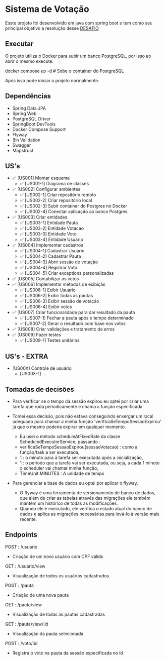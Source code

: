 # Sistema de Votação

Esste projeto foi desenvolvido em java com spring boot e tem como seu principal objetivo a resolução desse [DESAFIO](https://github.com/Samara-Bastos/votacao-react-java)

## Executar 

O projeto utiliza o Docker para subir um banco PostgreSQL, por isso ao abrir o mesmo execute:

docker compose up -d # Sobe o container do PostgreSQL

Após isso pode iniciar o projeto normalmente.

## Dependências

- Spring Data JPA
- Spring Web
- PostgreSQL Driver
- SpringBoot DevTools
- Docker Compose Support
- Flyway
- Bin Validation
- Swagger
- Mapstruct

## US's

- ✅ [US001] Montar esquema
    - ✅ [US001-1] Diagrama de classes
- ✅  [US002] Configurar ambientes
    - ✅ [US002-1] Criar repositório remoto
    - ✅ [US002-2] Criar repositório local
    - ✅ [US002-3] Subir container do Postgres no Docker
    - ✅ [US002-4] Conectar aplicação ao banco Postgres
- ✅  [US003] Criar entidades
    - ✅ [US003-1] Entidade Pauta
    - ✅ [US003-2] Entidade Votacao
    - ✅ [US003-3] Entidade Voto
    - ✅ [US003-4] Entidade Usuario
- ✅  [US004] Implementar cadastros
    - ✅ [US004-1] Cadastrar Usuario
    - ✅ [US004-2] Cadastrar Pauta
    - ✅ [US004-3] Abrir sessão de votação
    - ✅ [US004-4] Registrar Voto
    - ✅ [US004-5] Criar exceptions personalizadas
- ✅  [US005] Contabilizar os votos 
- ✅  [US006] Implementar métodos de exibição
    - ✅ [US006-1] Exibir Usuario
    - ✅ [US006-2] Exibir todas as pautas
    - ✅ [US006-3] Exibir sessão de votação
    - ✅ [US006-4] Exibir votos
- ✅  [US007] Criar funcionalidade para dar resultado da pauta
    - ✅ [US007-1] Fechar a pauta após o tempo determinado
    - ✅ [US007-2] Gerar o resultado com base nos votos
- ✅  [US008] Criar validações e tratamento de erros
- ✅  [US009] Fazer testes
    - ✅ [US009-1] Testes unitários
 


## US's - EXTRA

-  [US00X] Controle de usuário
    -  [US00X-1] ...


## Tomadas de decisões 

- Para verificar se o tempo da sessão expirou eu optei por criar uma tarefa que roda periodicamente e chama a função especificada.
- Tomei essa decisão, pois não estava conseguindo enxergar um local adequado para chamar a minha função 'verificaSeTempoSessaoExpirou' já que o mesmo poderia expirar em qualquer momento.
    - Eu usei o método scheduleAtFixedRate da classe ScheduledExecutorService, passando :
    - verificaSeTempoSessaoExpirou(sessaoVotacao) : como a função/task a ser executada, 
    - 1 : o minuto para a tarefa ser executada após a inicialização, 
    - 1 : o periodo que a tarefa vai ser executada, ou seja, a cada 1 minuto o scheduler vai chamar minha função,
    - TimeUnit.MINUTES : A unidade de tempo 


- Para gerenciar a base de dados eu optei por aplicar o flyway.
    - O flyway é uma ferramenta de versionamento de banco de dados, que além de criar as tabelas através das migrações ele também mantém um histórico de todas as modificações. 
    - Quando ele é executado, ele verifica o estado atual do banco de dados e aplica as migrações necessárias para levá-lo à versão mais recente.


## Endpoints 

POST : /usuario
- Criação de um novo usuário com CPF válido 

GET : /usuario/view
- Visualização de todos os usuários cadastrados

POST : /pauta
- Criação de uma nova pauta

GET : /pauta/view
- Visualização de todas as pautas cadastradas

GET : /pauta/view/:id
- Visualização da pauta selecionada

POST : /voto/:id
- Registra o voto na pauta da sessão especificada no id